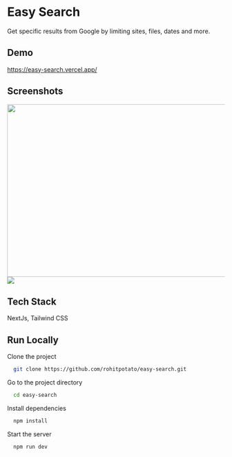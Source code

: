 # Easy Search

Get specific results from Google by limiting sites, files, dates and more.

## Demo

https://easy-search.vercel.app/

## Screenshots

<img src="https://rohit-misc.s3.ap-south-1.amazonaws.com/desktop-preview.png" data-canonical-src="https://rohit-misc.s3.ap-south-1.amazonaws.com/desktop-preview.png" width="768" height="400" /> <img src="https://rohit-misc.s3.ap-south-1.amazonaws.com/WhatsApp+Image+2021-07-30+at+9.32.57+PM.jpg" data-canonical-src="https://rohit-misc.s3.ap-south-1.amazonaws.com/WhatsApp+Image+2021-07-30+at+9.32.57+PM.jpg" />

## Tech Stack

NextJs, Tailwind CSS

## Run Locally

Clone the project

```bash
  git clone https://github.com/rohitpotato/easy-search.git
```

Go to the project directory

```bash
  cd easy-search
```

Install dependencies

```bash
  npm install
```

Start the server

```bash
  npm run dev
```
